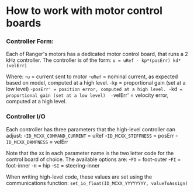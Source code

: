 # How to work with motor control boards


### Controller Form:

Each of Ranger's motors has a dedicated motor control board, that runs a 2 kHz controller. The controller is of the form:
`u = uRef - kp*(posErr) kd*(velErr)`

Where:
-`u` = current sent to motor
-`uRef` = nominal current, as expected based on model, computed at a high level.
-`kp` = proportional gain (set at a low level) 
-`posErr' = position error, computed at a high level.
-`kd` = proportional gain (set at a low level) 
-`velErr' = velocity error, computed at a high level.

### Controller I/O

Each controller has three parameters that the high-level controller can adjust:
-`ID_MCXX_COMMAND_CURRENT` = uRef
-`ID_MCXX_STIFFNESS` = posErr
-`ID_MCXX_DAMPNESS` = velErr

Note that the `XX` in each parameter name is the two letter code for the control board of choice. The available options are:
-`FO` = foot-outer
-`FI` = foot-inner
-`H` = hip
-`SI` = steering-inner

When writing high-level code, these values are set using the communications function:
`set_io_float(ID_MCXX_YYYYYYYY, valueToAssign)`

